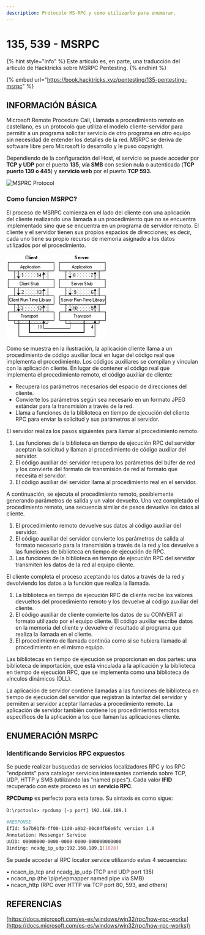 ```yaml
---
description: Protocolo MS-RPC y como utilizarlo para enumerar.
---
```


# 135, 539 - MSRPC

{% hint style="info" %}
Este artículo es, en parte, una traducción del articulo de Hacktricks sobre MSRPC Pentesting.
{% endhint %}

{% embed url="https://book.hacktricks.xyz/pentesting/135-pentesting-msrpc" %}

## INFORMACIÓN BÁSICA

Microsoft Remote Procedure Call, Llamada a procedimiento remoto en castellano, es un protocolo que utiliza el modelo cliente-servidor para permitir a un programa solicitar servicio de otro programa en otro equipo sin necesidad de entender los detalles de la red. MSRPC se deriva de software libre pero Microsoft lo desarrollo y le puso copyright.

Dependiendo de la configuración del Host, el servicio se puede acceder por **TCP y UDP** por el puerto **135**, **vía SMB** con sesion nula o autenticada (**TCP puerto 139 o 445**) y **servicio web** por el puerto **TCP 593.**

![MSPRC Protocol](../.gitbook/assets/39-1.png)

### **Como funcion MSRPC?**

El proceso de MSRPC comienza en el lado del cliente con una aplicación del cliente realizando una llamada a un procedimiento que no se encuentra implementado sino que se encuentra en un programa de servidor remoto. El cliente y el servidor tienen sus propios espacios de direcciones; es decir, cada uno tiene su propio recurso de memoria asignado a los datos utilizados por el procedimiento.&#x20;

![](<../.gitbook/assets/imagen (68).png>)

Como se muestra en la ilustración, la aplicación cliente llama a un procedimiento de código auxiliar local en lugar del código real que implementa el procedimiento. Los códigos auxiliares se compilan y vinculan con la aplicación cliente. En lugar de contener el código real que implementa el procedimiento remoto, el código auxiliar de cliente:

* Recupera los parámetros necesarios del espacio de direcciones del cliente.
* Convierte los parámetros según sea necesario en un formato JPEG estándar para la transmisión a través de la red.
* Llama a funciones de la biblioteca en tiempo de ejecución del cliente RPC para enviar la solicitud y sus parámetros al servidor.

El servidor realiza los pasos siguientes para llamar al procedimiento remoto.

1. Las funciones de la biblioteca en tiempo de ejecución RPC del servidor aceptan la solicitud y llaman al procedimiento de código auxiliar del servidor.
2. El código auxiliar del servidor recupera los parámetros del búfer de red y los convierte del formato de transmisión de red al formato que necesita el servidor.
3. El código auxiliar del servidor llama al procedimiento real en el servidor.

A continuación, se ejecuta el procedimiento remoto, posiblemente generando parámetros de salida y un valor devuelto. Una vez completado el procedimiento remoto, una secuencia similar de pasos devuelve los datos al cliente.

1. El procedimiento remoto devuelve sus datos al código auxiliar del servidor.
2. El código auxiliar del servidor convierte los parámetros de salida al formato necesario para la transmisión a través de la red y los devuelve a las funciones de biblioteca en tiempo de ejecución de RPC.
3. Las funciones de la biblioteca en tiempo de ejecución RPC del servidor transmiten los datos de la red al equipo cliente.

El cliente completa el proceso aceptando los datos a través de la red y devolviendo los datos a la función que realiza la llamada.

1. La biblioteca en tiempo de ejecución RPC de cliente recibe los valores devueltos del procedimiento remoto y los devuelve al código auxiliar del cliente.
2. El código auxiliar de cliente convierte los datos de su CONVERT al formato utilizado por el equipo cliente. El código auxiliar escribe datos en la memoria del cliente y devuelve el resultado al programa que realiza la llamada en el cliente.
3. El procedimiento de llamada continúa como si se hubiera llamado al procedimiento en el mismo equipo.

Las bibliotecas en tiempo de ejecución se proporcionan en dos partes: una biblioteca de importación, que está vinculada a la aplicación y la biblioteca en tiempo de ejecución RPC, que se implementa como una biblioteca de vínculos dinámicos (DLL).

La aplicación de servidor contiene llamadas a las funciones de biblioteca en tiempo de ejecución del servidor que registran la interfaz del servidor y permiten al servidor aceptar llamadas a procedimiento remoto. La aplicación de servidor también contiene los procedimientos remotos específicos de la aplicación a los que llaman las aplicaciones cliente.

## ENUMERACIÓN MSRPC

### Identificando Servicios RPC expuestos

Se puede realizar busquedas de servicios localizadores RPC y los RPC "endpoints" para catalogar servicios interesantes corriendo sobre TCP, UDP, HTTP y SMB (utilizando las "named pipes"). Cada valor **IFID** recuperado con este proceso es un **servicio RPC**.

**RPCDump** es perfecto para esta tarea. Su sintaxis es como sigue:

`D:\rpctools> rpcdump [-p port] 192.168.189.1`

```bash
#RESPONSE  
IfId: 5a7b91f8-ff00-11d0-a9b2-00c04fb6e6fc version 1.0  
Annotation: Messenger Service  
UUID: 00000000-0000-0000-0000-000000000000  
Binding: ncadg_ip_udp:192.168.189.1[1028]
```

Se puede acceder al RPC locator service utilizando estas 4 secuencias:

• ncacn\_ip\_tcp and ncadg\_ip\_udp (TCP and UDP port 135)\
• ncacn\_np (the \pipe\epmapper named pipe via SMB)\
• ncacn\_http (RPC over HTTP via TCP port 80, 593, and others)

## REFERENCIAS

[https://docs.microsoft.com/es-es/windows/win32/rpc/how-rpc-works](https://docs.microsoft.com/es-es/windows/win32/rpc/how-rpc-works)\
